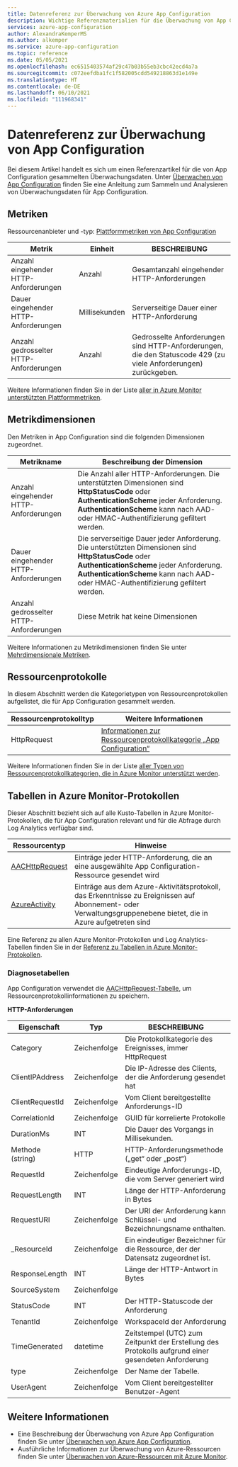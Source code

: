 ```yaml
---
title: Datenreferenz zur Überwachung von Azure App Configuration
description: Wichtige Referenzmaterialien für die Überwachung von App Configuration
services: azure-app-configuration
author: AlexandraKemperMS
ms.author: alkemper
ms.service: azure-app-configuration
ms.topic: reference
ms.date: 05/05/2021
ms.openlocfilehash: ec6515403574af29c47b03b55eb3cbc42ecd4a7a
ms.sourcegitcommit: c072eefdba1fc1f582005cdd549218863d1e149e
ms.translationtype: HT
ms.contentlocale: de-DE
ms.lasthandoff: 06/10/2021
ms.locfileid: "111968341"
---
```

# <a name="monitoring-app-configuration-data-reference"></a>Datenreferenz zur Überwachung von App Configuration

Bei diesem Artikel handelt es sich um einen Referenzartikel für die von App Configuration gesammelten Überwachungsdaten. Unter [Überwachen von App Configuration](monitor-app-configuration.md) finden Sie eine Anleitung zum Sammeln und Analysieren von Überwachungsdaten für App Configuration.

## <a name="metrics"></a>Metriken 
Ressourcenanbieter und -typ: [Plattformmetriken von App Configuration](../azure-monitor/essentials/metrics-supported.md#microsoftappconfigurationconfigurationstores)

| Metrik | Einheit | BESCHREIBUNG |
|-------|-----| ----- |
| Anzahl eingehender HTTP-Anforderungen   | Anzahl | Gesamtanzahl eingehender HTTP-Anforderungen |
|Dauer eingehender HTTP-Anforderungen | Millisekunden | Serverseitige Dauer einer HTTP-Anforderung |
| Anzahl gedrosselter HTTP-Anforderungen | Anzahl |    Gedrosselte Anforderungen sind HTTP-Anforderungen, die den Statuscode 429 (zu viele Anforderungen) zurückgeben. |

Weitere Informationen finden Sie in der Liste [aller in Azure Monitor unterstützten Plattformmetriken](../azure-monitor/essentials/metrics-supported.md).


## <a name="metric-dimensions"></a>Metrikdimensionen
Den Metriken in App Configuration sind die folgenden Dimensionen zugeordnet.

| Metrikname | Beschreibung der Dimension |
|-------|-----|
| Anzahl eingehender HTTP-Anforderungen | Die Anzahl aller HTTP-Anforderungen. Die unterstützten Dimensionen sind **HttpStatusCode** oder **AuthenticationScheme** jeder Anforderung. **AuthenticationScheme** kann nach AAD- oder HMAC-Authentifizierung gefiltert werden.   |
| Dauer eingehender HTTP-Anforderungen | Die serverseitige Dauer jeder Anforderung. Die unterstützten Dimensionen sind **HttpStatusCode** oder **AuthenticationScheme** jeder Anforderung. **AuthenticationScheme** kann nach AAD- oder HMAC-Authentifizierung gefiltert werden. |
| Anzahl gedrosselter HTTP-Anforderungen | Diese Metrik hat keine Dimensionen |

 Weitere Informationen zu Metrikdimensionen finden Sie unter [Mehrdimensionale Metriken](../azure-monitor/essentials/data-platform-metrics.md#multi-dimensional-metrics).

## <a name="resource-logs"></a>Ressourcenprotokolle
In diesem Abschnitt werden die Kategorietypen von Ressourcenprotokollen aufgelistet, die für App Configuration gesammelt werden. 

| Ressourcenprotokolltyp | Weitere Informationen|
|-------|-----|
| HttpRequest | [Informationen zur Ressourcenprotokollkategorie „App Configuration“](../azure-monitor/essentials/resource-logs-categories.md) |

Weitere Informationen finden Sie in der Liste [aller Typen von Ressourcenprotokollkategorien, die in Azure Monitor unterstützt werden](../azure-monitor/essentials/resource-logs-schema.md).
 
## <a name="azure-monitor-logs-tables"></a>Tabellen in Azure Monitor-Protokollen

Dieser Abschnitt bezieht sich auf alle Kusto-Tabellen in Azure Monitor-Protokollen, die für App Configuration relevant und für die Abfrage durch Log Analytics verfügbar sind.

|Ressourcentyp | Hinweise |
|-------|-----|
| [AACHttpRequest](/azure/azure-monitor/reference/tables/aachttprequest) | Einträge jeder HTTP-Anforderung, die an eine ausgewählte App Configuration-Ressource gesendet wird |
| [AzureActivity](/azure/azure-monitor/reference/tables/azureactivity) | Einträge aus dem Azure-Aktivitätsprotokoll, das Erkenntnisse zu Ereignissen auf Abonnement- oder Verwaltungsgruppenebene bietet, die in Azure aufgetreten sind |

Eine Referenz zu allen Azure Monitor-Protokollen und Log Analytics-Tabellen finden Sie in der [Referenz zu Tabellen in Azure Monitor-Protokollen](/azure/azure-monitor/reference/tables/tables-resourcetype).

### <a name="diagnostics-tables"></a>Diagnosetabellen

App Configuration verwendet die [AACHttpRequest-Tabelle](/azure/azure-monitor/reference/tables/aachttprequest), um Ressourcenprotokollinformationen zu speichern.

**HTTP-Anforderungen**

|Eigenschaft | Typ | BESCHREIBUNG |
|-------|-----| ----- |
|Category   |Zeichenfolge |Die Protokollkategorie des Ereignisses, immer HttpRequest 
|ClientIPAddress |  Zeichenfolge| Die IP-Adresse des Clients, der die Anforderung gesendet hat
|ClientRequestId|   Zeichenfolge| Vom Client bereitgestellte Anforderungs-ID
|CorrelationId| Zeichenfolge| GUID für korrelierte Protokolle
|DurationMs|    INT |Die Dauer des Vorgangs in Millisekunden.
|Methode (string)| HTTP| HTTP-Anforderungsmethode („get“ oder „post“)
|RequestId| Zeichenfolge| Eindeutige Anforderungs-ID, die vom Server generiert wird
|RequestLength| INT |Länge der HTTP-Anforderung in Bytes
|RequestURI|    Zeichenfolge| Der URI der Anforderung kann Schlüssel- und Bezeichnungsname enthalten. 
|_ResourceId|   Zeichenfolge| Ein eindeutiger Bezeichner für die Ressource, der der Datensatz zugeordnet ist.
|ResponseLength|    INT|    Länge der HTTP-Antwort in Bytes
|SourceSystem| Zeichenfolge|  
|StatusCode|    INT |Der HTTP-Statuscode der Anforderung
|TenantId|  Zeichenfolge  |WorkspaceId der Anforderung 
|TimeGenerated| datetime|   Zeitstempel (UTC) zum Zeitpunkt der Erstellung des Protokolls aufgrund einer gesendeten Anforderung
|type   |Zeichenfolge|    Der Name der Tabelle.
|UserAgent| Zeichenfolge| Vom Client bereitgestellter Benutzer-Agent


## <a name="see-also"></a>Weitere Informationen

* Eine Beschreibung der Überwachung von Azure App Configuration finden Sie unter [Überwachen von Azure App Configuration](monitor-app-configuration.md).
* Ausführliche Informationen zur Überwachung von Azure-Ressourcen finden Sie unter [Überwachen von Azure-Ressourcen mit Azure Monitor](../azure-monitor/essentials/monitor-azure-resource.md).